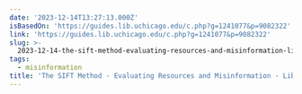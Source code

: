 ```yaml
---
date: '2023-12-14T13:27:13.000Z'
isBasedOn: 'https://guides.lib.uchicago.edu/c.php?g=1241077&p=9082322'
link: 'https://guides.lib.uchicago.edu/c.php?g=1241077&p=9082322'
slug: >-
  2023-12-14-the-sift-method-evaluating-resources-and-misinformation-library-guides
tags:
  - misinformation
title: 'The SIFT Method - Evaluating Resources and Misinformation - Library Guides '
---
```


